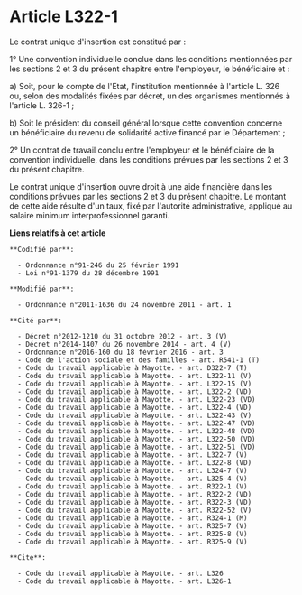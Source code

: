 # Article L322-1

Le contrat unique d'insertion est constitué par : 

1° Une convention individuelle conclue dans les conditions mentionnées par les sections 2 et 3 du présent chapitre entre
l'employeur, le bénéficiaire et : 

a) Soit, pour le compte de l'Etat, l'institution mentionnée à l'article L. 326 ou, selon des modalités fixées par décret, un
des organismes mentionnés à l'article L. 326-1 ; 

b) Soit le président du conseil général lorsque cette convention concerne un bénéficiaire du revenu de solidarité active
financé par le Département ; 

2° Un contrat de travail conclu entre l'employeur et le bénéficiaire de la convention individuelle, dans les conditions
prévues par les sections 2 et 3 du présent chapitre. 

Le contrat unique d'insertion ouvre droit à une aide financière dans les conditions prévues par les sections 2 et 3 du
présent chapitre. Le montant de cette aide résulte d'un taux, fixé par l'autorité administrative, appliqué au salaire minimum
interprofessionnel garanti.

**Liens relatifs à cet article**

	**Codifié par**:

	  - Ordonnance n°91-246 du 25 février 1991
	  - Loi n°91-1379 du 28 décembre 1991

	**Modifié par**:

	  - Ordonnance n°2011-1636 du 24 novembre 2011 - art. 1

	**Cité par**:

	  - Décret n°2012-1210 du 31 octobre 2012 - art. 3 (V)
	  - Décret n°2014-1407 du 26 novembre 2014 - art. 4 (V)
	  - Ordonnance n°2016-160 du 18 février 2016 - art. 3
	  - Code de l'action sociale et des familles - art. R541-1 (T)
	  - Code du travail applicable à Mayotte. - art. D322-7 (T)
	  - Code du travail applicable à Mayotte. - art. L322-11 (V)
	  - Code du travail applicable à Mayotte. - art. L322-15 (V)
	  - Code du travail applicable à Mayotte. - art. L322-2 (VD)
	  - Code du travail applicable à Mayotte. - art. L322-23 (VD)
	  - Code du travail applicable à Mayotte. - art. L322-4 (VD)
	  - Code du travail applicable à Mayotte. - art. L322-43 (V)
	  - Code du travail applicable à Mayotte. - art. L322-47 (VD)
	  - Code du travail applicable à Mayotte. - art. L322-48 (VD)
	  - Code du travail applicable à Mayotte. - art. L322-50 (VD)
	  - Code du travail applicable à Mayotte. - art. L322-51 (VD)
	  - Code du travail applicable à Mayotte. - art. L322-7 (V)
	  - Code du travail applicable à Mayotte. - art. L322-8 (VD)
	  - Code du travail applicable à Mayotte. - art. L324-7 (V)
	  - Code du travail applicable à Mayotte. - art. L325-4 (V)
	  - Code du travail applicable à Mayotte. - art. R322-1 (V)
	  - Code du travail applicable à Mayotte. - art. R322-2 (VD)
	  - Code du travail applicable à Mayotte. - art. R322-3 (VD)
	  - Code du travail applicable à Mayotte. - art. R322-52 (V)
	  - Code du travail applicable à Mayotte. - art. R324-1 (M)
	  - Code du travail applicable à Mayotte. - art. R325-7 (V)
	  - Code du travail applicable à Mayotte. - art. R325-8 (V)
	  - Code du travail applicable à Mayotte. - art. R325-9 (V)

	**Cite**:

	  - Code du travail applicable à Mayotte. - art. L326
	  - Code du travail applicable à Mayotte. - art. L326-1

